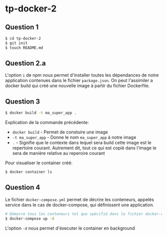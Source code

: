 # tp-docker-2

## Question 1

```bash
$ cd tp-docker-2
$ git init
$ touch README.md
```

## Question 2.a

L'option `i` de npm nous permet d'installer toutes les dépendances de notre application contenues dans le fichier `package.json`. On peut l'assimiler a docker build qui créé une nouvelle image à partir du fichier Dockerfile.

## Question 3

```bash
$ docker build -t ma_super_app .
```

Explication de la commande précédente:
- `docker build` - Permet de constuire une image
- `-t ma_super_app` - Donne le nom `ma_super_app` à notre image
- `.` - Signifie que le contexte dans lequel sera build cette image est le repertoire courant. Autrement dit, tout ce qui est copié dans l'image le sera de manière relative au reperoire courant

Pour visualiser le container créé:
```bash
$ docker container ls
```

## Question 4

Le fichier `docker-compose.yml` permet de décrire les conteneurs, appelés service dans le cas de docker-compose, qui définissent une application.

```bash
# Démarre tous les conteneurs tel que spécifié dans le fichier docker-compose.yml
$ docker-compose up -d
``` 

L'option `-d` nous permet d'éxecuter le container en background
